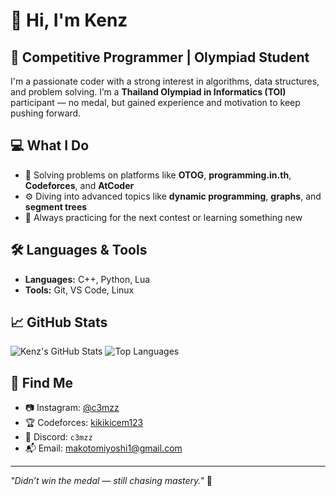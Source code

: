 # 👋 Hi, I'm Kenz

## 🧠 Competitive Programmer | Olympiad Student

I'm a passionate coder with a strong interest in algorithms, data structures, and problem solving. I’m a **Thailand Olympiad in Informatics (TOI)** participant — no medal, but gained experience and motivation to keep pushing forward.

## 💻 What I Do
- 🥇 Solving problems on platforms like **OTOG**, **programming.in.th**, **Codeforces**, and **AtCoder**
- ⚙️ Diving into advanced topics like **dynamic programming**, **graphs**, and **segment trees**
- 🎯 Always practicing for the next contest or learning something new

## 🛠️ Languages & Tools
- **Languages:** C++, Python, Lua  
- **Tools:** Git, VS Code, Linux

## 📈 GitHub Stats
![Kenz's GitHub Stats](https://github-readme-stats.vercel.app/api?username=c3mzz&show_icons=true&theme=tokyonight)
![Top Languages](https://github-readme-stats.vercel.app/api/top-langs/?username=c3mzz&layout=compact&theme=tokyonight)

## 🔗 Find Me
- 📷 Instagram: [@c3mzz](https://www.instagram.com/c3mzz/)
- 🏆 Codeforces: [kikikicem123](https://codeforces.com/profile/kikikicem123)
- 💬 Discord: `c3mzz`
- 📬 Email: [makotomiyoshi1@gmail.com](mailto:makotomiyoshi1@gmail.com)

---

_"Didn’t win the medal — still chasing mastery."_ 🚀
